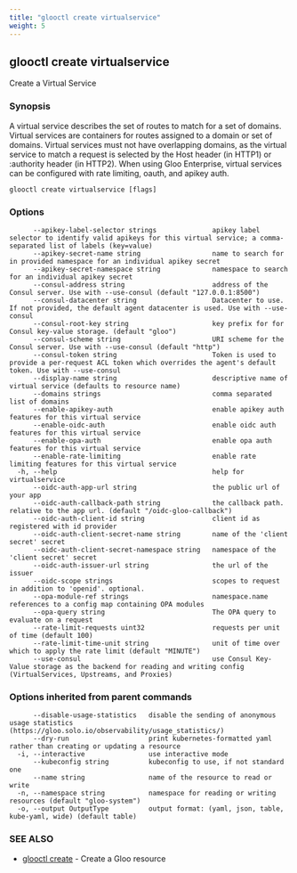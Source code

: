 ```yaml
---
title: "glooctl create virtualservice"
weight: 5
---
```

## glooctl create virtualservice

Create a Virtual Service

### Synopsis

A virtual service describes the set of routes to match for a set of domains. 
Virtual services are containers for routes assigned to a domain or set of domains. 
Virtual services must not have overlapping domains, as the virtual service to match a request is selected by the Host header (in HTTP1) or :authority header (in HTTP2). When using Gloo Enterprise, virtual services can be configured with rate limiting, oauth, and apikey auth.

```
glooctl create virtualservice [flags]
```

### Options

```
      --apikey-label-selector strings              apikey label selector to identify valid apikeys for this virtual service; a comma-separated list of labels (key=value)
      --apikey-secret-name string                  name to search for in provided namespace for an individual apikey secret
      --apikey-secret-namespace string             namespace to search for an individual apikey secret
      --consul-address string                      address of the Consul server. Use with --use-consul (default "127.0.0.1:8500")
      --consul-datacenter string                   Datacenter to use. If not provided, the default agent datacenter is used. Use with --use-consul
      --consul-root-key string                     key prefix for for Consul key-value storage. (default "gloo")
      --consul-scheme string                       URI scheme for the Consul server. Use with --use-consul (default "http")
      --consul-token string                        Token is used to provide a per-request ACL token which overrides the agent's default token. Use with --use-consul
      --display-name string                        descriptive name of virtual service (defaults to resource name)
      --domains strings                            comma separated list of domains
      --enable-apikey-auth                         enable apikey auth features for this virtual service
      --enable-oidc-auth                           enable oidc auth features for this virtual service
      --enable-opa-auth                            enable opa auth features for this virtual service
      --enable-rate-limiting                       enable rate limiting features for this virtual service
  -h, --help                                       help for virtualservice
      --oidc-auth-app-url string                   the public url of your app
      --oidc-auth-callback-path string             the callback path. relative to the app url. (default "/oidc-gloo-callback")
      --oidc-auth-client-id string                 client id as registered with id provider
      --oidc-auth-client-secret-name string        name of the 'client secret' secret
      --oidc-auth-client-secret-namespace string   namespace of the 'client secret' secret
      --oidc-auth-issuer-url string                the url of the issuer
      --oidc-scope strings                         scopes to request in addition to 'openid'. optional.
      --opa-module-ref strings                     namespace.name references to a config map containing OPA modules
      --opa-query string                           The OPA query to evaluate on a request
      --rate-limit-requests uint32                 requests per unit of time (default 100)
      --rate-limit-time-unit string                unit of time over which to apply the rate limit (default "MINUTE")
      --use-consul                                 use Consul Key-Value storage as the backend for reading and writing config (VirtualServices, Upstreams, and Proxies)
```

### Options inherited from parent commands

```
      --disable-usage-statistics   disable the sending of anonymous usage statistics (https://gloo.solo.io/observability/usage_statistics/)
      --dry-run                    print kubernetes-formatted yaml rather than creating or updating a resource
  -i, --interactive                use interactive mode
      --kubeconfig string          kubeconfig to use, if not standard one
      --name string                name of the resource to read or write
  -n, --namespace string           namespace for reading or writing resources (default "gloo-system")
  -o, --output OutputType          output format: (yaml, json, table, kube-yaml, wide) (default table)
```

### SEE ALSO

* [glooctl create](../glooctl_create)	 - Create a Gloo resource

